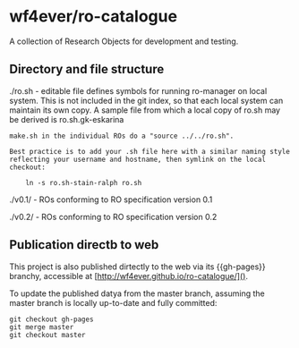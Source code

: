 # wf4ever/ro-catalogue

A collection of Research Objects for development and testing.

## Directory and file structure

./ro.sh - editable file defines symbols for running ro-manager on local system.
    This is not included in the git index, so that each local system can maintain
    its own copy.  A sample file from which a local copy of ro.sh may be derived
    is ro.sh.gk-eskarina

    make.sh in the individual ROs do a "source ../../ro.sh".

    Best practice is to add your .sh file here with a similar naming style
    reflecting your username and hostname, then symlink on the local
    checkout:

        ln -s ro.sh-stain-ralph ro.sh


./v0.1/ - ROs conforming to RO specification version 0.1

./v0.2/ - ROs conforming to RO specification version 0.2

## Publication directb to web

This project is also published dirtectly to the web via its {{gh-pages}} branchy, accessible at
[http://wf4ever.github.io/ro-catalogue/]().

To update the published datya from the master branch, assuming the master branch is locally up-to-date and fully committed:

    git checkout gh-pages
    git merge master
    git checkout master
